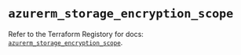 # `azurerm_storage_encryption_scope`

Refer to the Terraform Registory for docs: [`azurerm_storage_encryption_scope`](https://www.terraform.io/docs/providers/azurerm/r/storage_encryption_scope).
